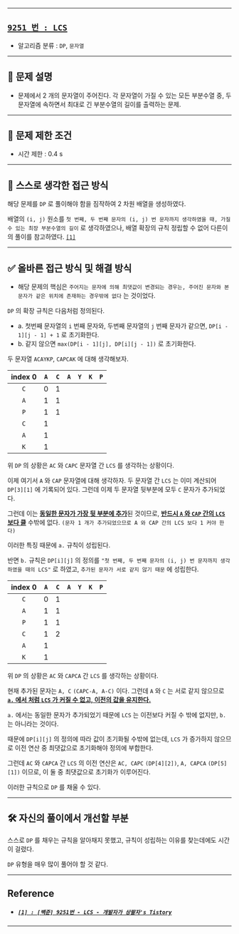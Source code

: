 
---

## [`9251 번 : LCS`](https://www.acmicpc.net/problem/9251)

- 알고리즘 분류 : `DP`, `문자열`

---

## 🔖 문제 설명

- 문제에서 2 개의 문자열이 주어진다. 각 문자열이 가질 수 있는 모든 부분수열 중, 두 문자열에 속하면서 최대로 긴 부분수열의 길이를 출력하는 문제.

---

## 🛑 문제 제한 조건

- 시간 제한 : $\text{0.4 s}$

---

## 🍳 스스로 생각한 접근 방식

해당 문제를 `DP` 로 풀이해야 함을 짐작하여 2 차원 배열을 생성하였다.

배열의 `(i, j)` 원소를 `첫 번째, 두 번째 문자의 (i, j) 번 문자까지 생각하였을 때, 가질 수 있는 최장 부분수열의 길이` 로 생각하였으나, 배열 확장의 규칙 정립할 수 없어 다른이의 풀이를 참고하였다. [`[1]`](#1--백준-9251번---lcs---개발자가-상팔자s-tistory)

---

## ✅ 올바른 접근 방식 및 해결 방식

- 해당 문제의 핵심은 `주어지는 문자에 의해 최댓값이 변경되는 경우는, 주어진 문자와 본 문자가 같은 위치에 존재하는 경우밖에 없다` 는 것이었다.


`DP` 의 확장 규칙은 다음처럼 정의된다.
- a. 첫번째 문자열의 `i` 번째 문자와, 두번째 문자열의 `j` 번째 문자가 같으면, `DP[i - 1][j - 1] + 1` 로 초기화한다.
- b. 같지 않으면 `max(DP[i - 1][j], DP[i][j - 1])` 로 초기화한다.

두 문자열 `ACAYKP`, `CAPCAK` 에 대해 생각해보자.

|index 0|`A`|`C`|`A`|`Y`|`K`|`P`|
|:---:|:---:|:---:|:---:|:---:|:---:|:---:|
|`C`|0|1|   |   |   |   |
|`A`|1|1|   |   |   |   |
|`P`|1|1|   |   |   |   |
|`C`|1|   |   |   |   |   |
|`A`|1|   |   |   |   |   |
|`K`|1|   |   |   |   |   |

위 `DP` 의 상황은 `AC` 와 `CAPC` 문자열 간 `LCS` 를 생각하는 상황이다.

이제 여기서 `A` 와 `CAP` 문자열에 대해 생각하자. 두 문자열 간 `LCS` 는 이미 계산되어 `DP[3][1]` 에 기록되어 있다. 그런데 이제 두 문자열 뒷부분에 모두 `C` 문자가 추가되었다. 

그런데 이는 <ins>**동일한 문자가 가장 뒷 부분에 추가**</ins>된 것이므로, <ins>**반드시 `A` 와 `CAP` 간의 `LCS` 보다 클**</ins> 수밖에 없다.
`(문자 1 개가 추가되었으므로 A 와 CAP 간의 LCS 보다 1 커야 한다)`

이러한 특징 때문에 `a.` 규칙이 성립된다.

반면 `b.` 규칙은 `DP[i][j]` 의 정의를 `"첫 번째, 두 번째 문자의 (i, j) 번 문자까지 생각하였을 때의 LCS"` 로 하였고, `추가된 문자가 서로 같지 않기 때문` 에 성립한다.


|index 0|`A`|`C`|`A`|`Y`|`K`|`P`|
|:---:|:---:|:---:|:---:|:---:|:---:|:---:|
|`C`|0|1|   |   |   |   |
|`A`|1|1|   |   |   |   |
|`P`|1|1|   |   |   |   |
|`C`|1|2|   |   |   |   |
|`A`|1|   |   |   |   |   |
|`K`|1|   |   |   |   |   |

위 `DP` 의 상황은 `AC` 와 `CAPCA` 간 `LCS` 를 생각하는 상황이다.

현재 추가된 문자는 `A, C` `(CAPC-A, A-C)` 이다. 그런데 `A` 와 `C` 는 서로 같지 않으므로 <ins>**`a.` 에서 처럼 `LCS` 가 커질 수 없고, 이전의 값을 유지한다.**</ins>

`a.` 에서는 동일한 문자가 추가되었기 때문에 `LCS` 는 이전보다 커질 수 밖에 없지만, `b.` 는 아니라는 것이다.

때문에 `DP[i][j]` 의 정의에 따라 값이 초기화될 수밖에 없는데, `LCS` 가 증가하지 않으므로 이전 연산 중 최댓값으로 초기화해야 정의에 부합한다.

그런데 `AC` 와 `CAPCA` 간 `LCS` 의 이전 연산은 `AC, CAPC` `(DP[4][2])`, `A, CAPCA` `(DP[5][1])` 이므로, 이 둘 중 최댓값으로 초기화가 이루어진다.

이러한 규칙으로 `DP` 를 채울 수 있다.

---

## 🛠 자신의 풀이에서 개선할 부분

스스로 `DP` 를 채우는 규칙을 알아채지 못했고, 규칙이 성립하는 이유를 찾는데에도 시간이 걸렸다.

`DP` 유형을 매우 많이 풀어야 할 것 같다.

---

## Reference

- ##### [`[1] : [백준] 9251번 - LCS - 개발자가 상팔자's Tistory`](https://stonage.tistory.com/205)

---



